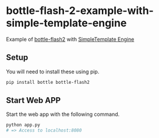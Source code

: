 # bottle-flash-2-example-with-simple-template-engine

Example of [bottle-flash2](https://github.com/shinshin86/bottle-flash2) with [SimpleTemplate Engine](https://bottlepy.org/docs/dev/stpl.html)



## Setup

You will need to install these using pip.

```bash
pip install bottle bottle-flash2
```



## Start Web APP

Start the web app with the following command.

```bash
python app.py
# => Access to localhost:8080
```

